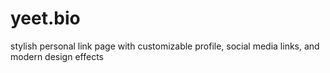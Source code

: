 # yeet.bio
stylish personal link page with customizable profile, social media links, and modern design effects
